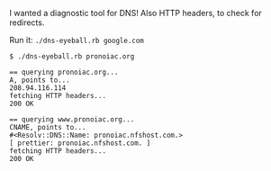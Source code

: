 I wanted a diagnostic tool for DNS! Also HTTP headers, to check for redirects. 

Run it: `./dns-eyeball.rb google.com`


```
$ ./dns-eyeball.rb pronoiac.org

== querying pronoiac.org...
A, points to...
208.94.116.114
fetching HTTP headers...
200 OK

== querying www.pronoiac.org...
CNAME, points to...
#<Resolv::DNS::Name: pronoiac.nfshost.com.>
[ prettier: pronoiac.nfshost.com. ]
fetching HTTP headers...
200 OK
```